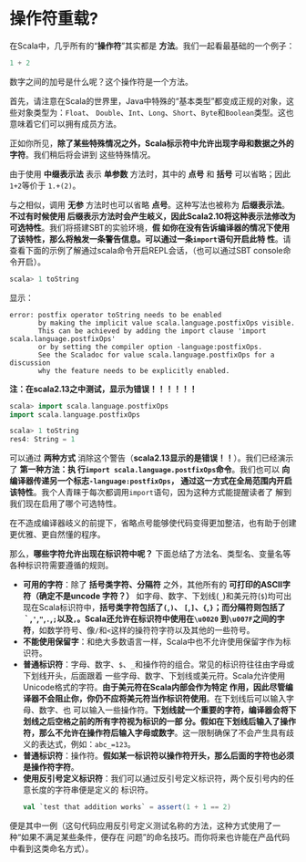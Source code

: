 操作符重载?
===================================================================================
在Scala中，几乎所有的“**操作符**”其实都是 **方法**。我们一起看最基础的一个例子：
```scala
1 + 2
```
数字之间的加号是什么呢？这个操作符是一个方法。

首先，请注意在Scala的世界里，Java中特殊的“基本类型”都变成正规的对象，这些对象类型为：`Float`、
`Double`、`Int`、`Long`、`Short`、`Byte`和`Boolean`类型。这也意味着它们可以拥有成员方法。

正如你所见，**除了某些特殊情况之外，Scala标示符中允许出现字母和数据之外的字符**。我们稍后将会讲到
这些特殊情况。

由于使用 **中缀表示法** 表示 **单参数** 方法时，其中的 **点号** 和 **括号** 可以省略；因此`1+2`等价于
`1.+(2)`。

与之相似，调用 **无参** 方法时也可以省略 **点号**。这种写法也被称为 **后缀表示法**。**不过有时候使用
后缀表示方法时会产生岐义，因此Scala2.10将这种表示法修改为可选特性**。我们将搭建SBT的实验环境，**假
如你在没有告诉编译器的情况下使用了该特性，那么将触发一条警告信息。可以通过一条`import`语句开启此特
性**。请查看下面的示例了解通过scala命令开启REPL会话，（也可以通过SBT console命令开启）。
```scala
scala> 1 toString
```
显示：
```
error: postfix operator toString needs to be enabled
       by making the implicit value scala.language.postfixOps visible.
       This can be achieved by adding the import clause 'import scala.language.postfixOps'
       or by setting the compiler option -language:postfixOps.
       See the Scaladoc for value scala.language.postfixOps for a discussion
       why the feature needs to be explicitly enabled.
```
**注：在scala2.13之中测试，显示为错误！！！！！！**

```scala
scala> import scala.language.postfixOps
import scala.language.postfixOps

scala> 1 toString
res4: String = 1
```
可以通过 **两种方式** 消除这个警告（**scala2.13显示的是错误！！**）。我们已经演示了 **第一种方法：执
行`import scala.language.postfixOps`命令**。我们也可以 **向编译器传递另一个标志`-language:postfixOps`，
通过这一方式在全局范围内开启该特性**。我个人青睐于每次都调用`import`语句，因为这种方式能提醒读者了
解到我们现在启用了哪个可选特性。

在不造成编译器岐义的前提下，省略点号能够使代码变得更加整洁，也有助于创建更优雅、更自然懂的程序。

那么，**哪些字符允许出现在标识符中呢？** 下面总结了方法名、类型名、变量名等各种标识符需要遵循的规则。
+ **可用的字符**：除了 **括号类字符、分隔符** 之外，其他所有的 **可打印的ASCII字符（确定不是uncode
字符？）** 如字母、数字、下划线(`_`)和美元符(`$`)均可出现在Scala标识符中，**括号类字符包括了`(`,`)`、
`[`,`]`、`{`,`}`；而分隔符则包括了`｀`,`'`,`"`,`.`,`;`以及`,`。Scala还允许在标识符中使用在`\u0020`
到`\u007F`之间的字符**，如数学符号、像`/`和`<`这样的操符符字符以及其他的一些符号。
+ **不能使用保留字**：和绝大多数语言一样，Scala中也不允许使用保留字作为标识符。
+ **普通标识符**：字母、数字、`$`、`_`和操作符的组合。常见的标识符往往由字母或下划线开头，后面跟着
一些字母、数字、下划线或美元符。Scala允许使用Unicode格式的字符。**由于美元符在Scala内部会作为特定
作用，因此尽管编译器不会阻止你，你仍不应将美元符当作标识符使用**。在下划线后可以输入字母、数字、也
可以输入一些操作符。**下划线就一个重要的字符，编译器会将下划线之后空格之前的所有字符视为标识的一部
分。假如在下划线后输入了操作符，那么不允许在操作符后输入字母或数字**。这一限制确保了不会产生具有歧
义的表达式，例如：`abc_=123`。
+ **普通标识符**：操作符。**假如某一标识符以操作符开头，那么后面的字符也必须是操作符字符**。
+ **使用反引号定义标识符**：我们可以通过反引号定义标识符，两个反引号内的任意长度的字符串便是定义的
标识符。
    ```scala
    val `test that addition works` = assert(1 + 1 == 2)
    ```
便是其中一例（这句代码应用反引号定义测试名称的方法，这种方式使用了一种“如果不满足某些条件，便存在
问题”的命名技巧。而你将来也许能在产品代码中看到这类命名方式）。




